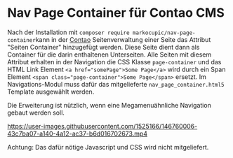 # Nav Page Container für Contao CMS
Nach der Installation mit `composer require markocupic/nav-page-container`kann in der [Contao](https://contao.org) 
 Seitenverwaltung einer Seite das Attribut "Seiten Container" hinzugefügt werden. 
 Diese Seite dient dann als Container für die darin enthaltenen Unterseiten.
 Alle Seiten mit diesem Attribut erhalten in der Navigation die CSS Klasse `page-container` 
 und das HTML Link Element `<a href="somePage">Some Page</a>` wird durch ein Span Element `<span class="page-container">Some Page</span>` ersetzt. 
 Im Navigations-Modul muss dafür das mitgelieferte `nav_page_container.html5` Template ausgewählt werden.
 
Die Erweiterung ist nützlich, wenn eine Megamenuähnliche Navigation gebaut werden soll. 

https://user-images.githubusercontent.com/1525166/146760006-43c7ba07-a140-4a12-ac37-b6d016702673.mp4

Achtung: Das dafür nötige Javascript und CSS wird nicht mitgeliefert.
